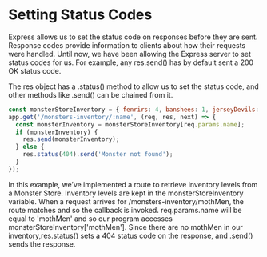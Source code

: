 # Setting Status Codes

Express allows us to set the status code on responses before they are sent. Response codes provide information to clients about how their requests were handled. Until now, we have been allowing the Express server to set status codes for us. For example, any res.send() has by default sent a 200 OK status code.

The res object has a .status() method to allow us to set the status code, and other methods like .send() can be chained from it.

```js
const monsterStoreInventory = { fenrirs: 4, banshees: 1, jerseyDevils: 4, krakens: 3 };
app.get('/monsters-inventory/:name', (req, res, next) => {
  const monsterInventory = monsterStoreInventory[req.params.name];
  if (monsterInventory) {
    res.send(monsterInventory);
  } else {
    res.status(404).send('Monster not found');
  }
});
```

In this example, we’ve implemented a route to retrieve inventory levels from a Monster Store. Inventory levels are kept in the monsterStoreInventory variable. When a request arrives for /monsters-inventory/mothMen, the route matches and so the callback is invoked. req.params.name will be equal to 'mothMen' and so our program accesses monsterStoreInventory['mothMen']. Since there are no mothMen in our inventory,res.status() sets a 404 status code on the response, and .send() sends the response.
